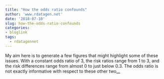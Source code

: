 ```yaml
---
title: "How the odds ratio confounds"
author: 'www.rdatagen.net'
date: '2018-07-10'
slug: how-the-odds-ratio-confounds
categories:
- bloglink
tags:
  - rdatagennet
---
```


My aim here is to generate a few figures that might highlight some of these issues. With a constant odds ratio of 3, the risk ratios range from 1 to 3, and the risk differences range from almost 0 to just below 0.3. The odds ratio is not exactly informative with respect to these other two[... <i class="fas fa-external-link-alt"></i>](https://www.rdatagen.net/post/log-odds/)


